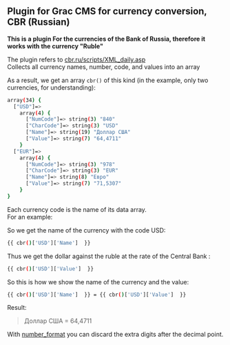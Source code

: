 ## Plugin for Grac CMS for currency conversion, CBR (Russian)
**This is a plugin For the currencies of the Bank of Russia, therefore it works with the currency "Ruble"**

The plugin refers to [cbr.ru/scripts/XML_daily.asp](https://www.cbr.ru/scripts/XML_daily.asp)<br>
Collects all currency names, number, code, and values into an array

As a result, we get an array `cbr()` of this kind (in the example, only two currencies, for understanding):
```bash
array(34) {
  ["USD"]=>
    array(4) {
      ["NumCode"]=> string(3) "840"
      ["CharCode"]=> string(3) "USD"
      ["Name"]=> string(19) "Доллар США"
      ["Value"]=> string(7) "64,4711"
    }
  ["EUR"]=>
    array(4) {
      ["NumCode"]=> string(3) "978"
      ["CharCode"]=> string(3) "EUR"
      ["Name"]=> string(8) "Евро"
      ["Value"]=> string(7) "71,5307"
    }
}
```

Each currency code is the name of its data array.<br>
For an example:

So we get the name of the currency with the code USD:
```bash
{{ cbr()['USD']['Name']  }}
```

Thus we get the dollar against the ruble at the rate of the Central Bank :
```bash
{{ cbr()['USD']['Value']  }}
```

So this is how we show the name of the currency and the value:
```bash
{{ cbr()['USD']['Name']  }} = {{ cbr()['USD']['Value']  }}
```
Result:

> Доллар США = 64,4711

With [number_format](https://twig.symfony.com/doc/2.x/filters/number_format.html) you can discard the extra digits after the decimal point.
